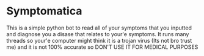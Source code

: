 # Symptomatica
This is a simple python bot to read all of your symptoms that you inputted and diagnose you a disase that relates to your'e symptoms. It runs many threads so your'e computer might think it is a trojan virus (Its not bro trust me) and it is not 100% accurate so DON'T USE IT FOR MEDICAL PURPOSES
